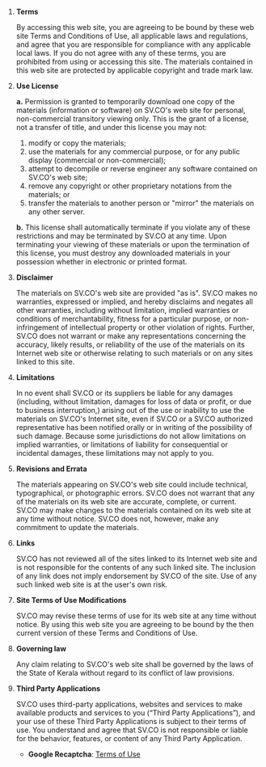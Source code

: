 1. **Terms**

    By accessing this web site, you are agreeing to be bound by these web site Terms and Conditions of Use, all applicable laws and regulations, and agree that you are responsible for compliance with any applicable local laws. If you do not agree with any of these terms, you are prohibited from using or accessing this site. The materials contained in this web site are protected by applicable copyright and trade mark law.

2. **Use License**

    **a.** Permission is granted to temporarily download one copy of the materials (information or software) on SV.CO's web site for personal, non-commercial transitory viewing only. This is the grant of a license, not a transfer of title, and under this license you may not:

    1. modify or copy the materials;
    2. use the materials for any commercial purpose, or for any public display (commercial or non-commercial);
    3. attempt to decompile or reverse engineer any software contained on SV.CO's web site;
    4. remove any copyright or other proprietary notations from the materials; or
    5. transfer the materials to another person or "mirror" the materials on any other server.

    **b.** This license shall automatically terminate if you violate any of these restrictions and may be terminated by SV.CO at any time. Upon terminating your viewing of these materials or upon the termination of this license, you must destroy any downloaded materials in your possession whether in electronic or printed format.

3. **Disclaimer**

    The materials on SV.CO's web site are provided "as is". SV.CO makes no warranties, expressed or implied, and hereby disclaims and negates all other warranties, including without limitation, implied warranties or conditions of merchantability, fitness for a particular purpose, or non-infringement of intellectual property or other violation of rights. Further, SV.CO does not warrant or make any representations concerning the accuracy, likely results, or reliability of the use of the materials on its Internet web site or otherwise relating to such materials or on any sites linked to this site.

4. **Limitations**

    In no event shall SV.CO or its suppliers be liable for any damages (including, without limitation, damages for loss of data or profit, or due to business interruption,) arising out of the use or inability to use the materials on SV.CO's Internet site, even if SV.CO or a SV.CO authorized representative has been notified orally or in writing of the possibility of such damage. Because some jurisdictions do not allow limitations on implied warranties, or limitations of liability for consequential or incidental damages, these limitations may not apply to you.

5. **Revisions and Errata**

    The materials appearing on SV.CO's web site could include technical, typographical, or photographic errors. SV.CO does not warrant that any of the materials on its web site are accurate, complete, or current. SV.CO may make changes to the materials contained on its web site at any time without notice. SV.CO does not, however, make any commitment to update the materials.

6. **Links**

    SV.CO has not reviewed all of the sites linked to its Internet web site and is not responsible for the contents of any such linked site. The inclusion of any link does not imply endorsement by SV.CO of the site. Use of any such linked web site is at the user's own risk.

7. **Site Terms of Use Modifications**

    SV.CO may revise these terms of use for its web site at any time without notice. By using this web site you are agreeing to be bound by the then current version of these Terms and Conditions of Use.

8. **Governing law**

    Any claim relating to SV.CO's web site shall be governed by the laws of the State of Kerala without regard to its conflict of law provisions.

9. **Third Party Applications**

    SV.CO uses third-party applications, websites and services to make available products and services to you (&ldquo;Third Party Applications&rdquo;), and your use of these Third Party Applications is subject to their terms of use. You understand and agree that SV.CO is not responsible or liable for the behavior, features, or content of any Third Party Application.

    - **Google Recaptcha**: [Terms of Use](https://www.google.com/intl/en/policies/terms/)
